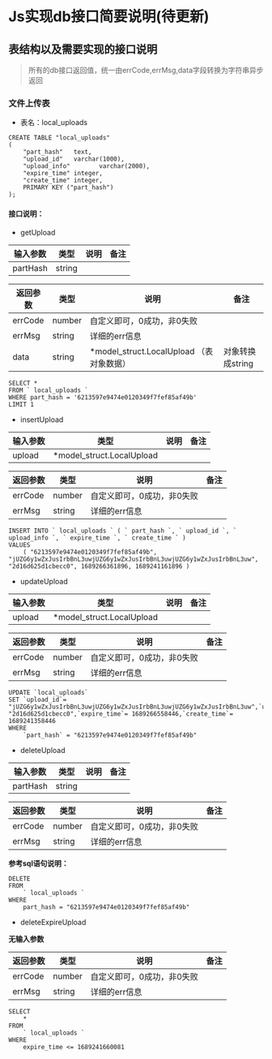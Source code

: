 # Js实现db接口简要说明(待更新)

## 表结构以及需要实现的接口说明

> 所有的db接口返回值，统一由errCode,errMsg,data字段转换为字符串异步返回

### 文件上传表

- 表名：local_uploads

```sqlite
CREATE TABLE "local_uploads"
(
    "part_hash"   text,
    "upload_id"   varchar(1000),
    "upload_info"        varchar(2000),
    "expire_time" integer,
    "create_time" integer,
    PRIMARY KEY ("part_hash")
);
```

#### 接口说明：

- getUpload

| 输入参数     | 类型     | 说明 | 备注 |
|----------|--------|----|----|
| partHash | string |    |    |

| 返回参数    | 类型     | 说明                                 | 备注          |
|---------|--------|------------------------------------|-------------|
| errCode | number | 自定义即可，0成功，非0失败                     |             |
| errMsg  | string | 详细的err信息                           |             |
| data    | string | *model_struct.LocalUpload  （表对象数据） | 对象转换成string |

```sqlite
SELECT *
FROM ` local_uploads `
WHERE part_hash = '6213597e9474e0120349f7fef85af49b'
LIMIT 1
```

- insertUpload

| 输入参数   | 类型                        | 说明 | 备注 |
|--------|---------------------------|----|----|
| upload | *model_struct.LocalUpload |    |    |

| 返回参数    | 类型     | 说明             | 备注 |
|---------|--------|----------------|----|
| errCode | number | 自定义即可，0成功，非0失败 |    |
| errMsg  | string | 详细的err信息       |    |

```sqlite
INSERT INTO ` local_uploads ` ( ` part_hash `, ` upload_id `, ` upload_info `, ` expire_time `, ` create_time ` )
VALUES
    ( "6213597e9474e0120349f7fef85af49b", "jUZG6y1wZxJusIrbBnL3uwjUZG6y1wZxJusIrbBnL3uwjUZG6y1wZxJusIrbBnL3uw", "2d16d625d1cbecc0", 1689266361896, 1689241161896 )
```

- updateUpload

| 输入参数   | 类型                        | 说明 | 备注 |
|--------|---------------------------|----|----|
| upload | *model_struct.LocalUpload |    |    |

| 返回参数    | 类型     | 说明             | 备注 |
|---------|--------|----------------|----|
| errCode | number | 自定义即可，0成功，非0失败 |    |
| errMsg  | string | 详细的err信息       |    |

```sqlite
UPDATE `local_uploads`
SET `upload_id`= "jUZG6y1wZxJusIrbBnL3uwjUZG6y1wZxJusIrbBnL3uwjUZG6y1wZxJusIrbBnL3uw",`upload_info`= "2d16d625d1cbecc0",`expire_time`= 1689266558446,`create_time`= 1689241358446
WHERE
    `part_hash` = "6213597e9474e0120349f7fef85af49b"
```

- deleteUpload

| 输入参数     | 类型     | 说明 | 备注 |
|----------|--------|----|----|
| partHash | string |    |    |

| 返回参数    | 类型     | 说明             | 备注 |
|---------|--------|----------------|----|
| errCode | number | 自定义即可，0成功，非0失败 |    |
| errMsg  | string | 详细的err信息       |    |

**参考sql语句说明：**

```sqlite
DELETE
FROM
    ` local_uploads `
WHERE
    part_hash = "6213597e9474e0120349f7fef85af49b"
```

- deleteExpireUpload

**无输入参数**

| 返回参数    | 类型     | 说明             | 备注 |
|---------|--------|----------------|----|
| errCode | number | 自定义即可，0成功，非0失败 |    |
| errMsg  | string | 详细的err信息       |    |

```sqlite
SELECT
    *
FROM
    ` local_uploads `
WHERE
    expire_time <= 1689241660081
```